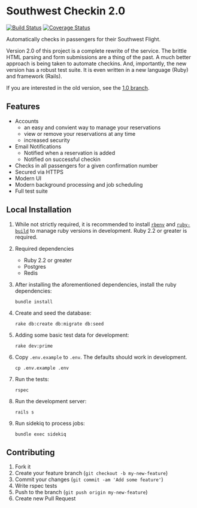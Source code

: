 # Southwest Checkin 2.0

[![Build Status](https://travis-ci.org/aortbals/southwest-checkin.svg?branch=master)](https://travis-ci.org/aortbals/southwest-checkin) [![Coverage Status](https://coveralls.io/repos/aortbals/southwest-checkin/badge.svg?branch=master&service=github)](https://coveralls.io/github/aortbals/southwest-checkin?branch=master)

Automatically checks in passengers for their Southwest Flight.

Version 2.0 of this project is a complete rewrite of the service. The brittle HTML parsing and form submissions are a thing of the past. A much better approach is being taken to automate checkins. And, importantly, the new version has a robust test suite. It is even written in a new language (Ruby) and framework (Rails).

If you are interested in the old version, see the [1.0 branch](https://github.com/aortbals/southwest-checkin/tree/1.0).

## Features

- Accounts
    - an easy and convient way to manage your reservations
    - view or remove your reservations at any time
    - increased security
- Email Notifications
    - Notified when a reservation is added
    - Notified on successful checkin
- Checks in all passengers for a given confirmation number
- Secured via HTTPS
- Modern UI
- Modern background processing and job scheduling
- Full test suite


## Local Installation

1. While not strictly required, it is recommended to install [`rbenv`](https://github.com/sstephenson/rbenv) and [`ruby-build`](https://github.com/sstephenson/ruby-build) to manage ruby versions in development. Ruby 2.2 or greater is required.

2. Required dependencies

    - Ruby 2.2 or greater
    - Postgres
    - Redis

3. After installing the aforementioned dependencies, install the ruby dependencies:

    ```shell
    bundle install
    ```

4. Create and seed the database:

    ```shell
    rake db:create db:migrate db:seed
    ```

5. Adding some basic test data for development:

    ```shell
    rake dev:prime
    ```

6. Copy `.env.example` to `.env`. The defaults should work in development.

    ```shell
    cp .env.example .env
    ```
7. Run the tests:

    ```shell
    rspec
    ```

8. Run the development server:

    ```
    rails s
    ```

9. Run sidekiq to process jobs:

    ```
    bundle exec sidekiq
    ```

## Contributing

1. Fork it
2. Create your feature branch (`git checkout -b my-new-feature`)
3. Commit your changes (`git commit -am 'Add some feature'`)
4. Write rspec tests
5. Push to the branch (`git push origin my-new-feature`)
6. Create new Pull Request

